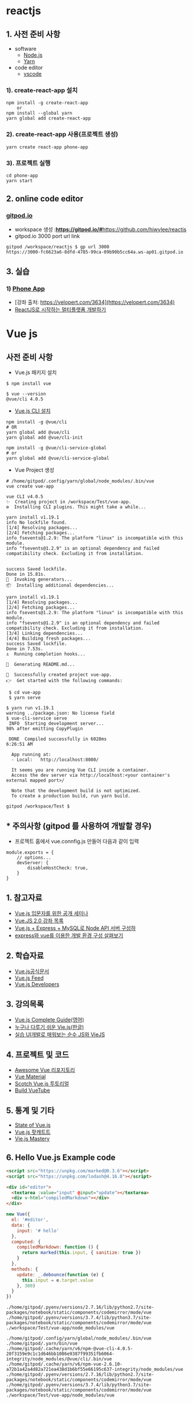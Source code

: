 # reactjs
## 1. 사전 준비 사항
* software
  * [Node.js](https://nodejs.org/)
  * [Yarn](https://yarnpkg.com/en/docs/install#windows-stable)
* code editor
  * [vscode](https://code.visualstudio.com/download)
### 1). create-react-app 설치
    npm install -g create-react-app
        or
    npm install --global yarn    
    yarn global add create-react-app

### 2). create-react-app 사용(프로젝트 생성)
    yarn create react-app phone-app

### 3). 프로젝트 실행
    cd phone-app
    yarn start


## 2. online code editor
### [gitpod.io](gitpod.io)
* workspace 생성 :<b>https://gitpod.io/#</b>https://github.com/hiwylee/reactjs
* gitpod.io 3000 port url link
```
gitpod /workspace/reactjs $ gp url 3000
https://3000-fc6623a6-8dfd-4785-99ca-09b90b5cc64a.ws-ap01.gitpod.io
```

## 3. 실습
### 1) [Phone App](PhoneApp.md)
* [강좌 출처:  https://velopert.com/3634](https://velopert.com/3634)
* [ReactJS로 시작하는 멀티플랫폼 개발하기](https://www.slideshare.net/taggon/reactjs-55995670?qid=341d02b6-c915-4364-a9ad-3338a42cd7a8&v=&b=&from_search=5)

# Vue js
## 사전 준비 사항
* Vue.js 패키지 설치
```
$ npm install vue

$ vue --version
@vue/cli 4.0.5
```
* [Vue.js CLI 설치](https://cli.vuejs.org/)
```
npm install -g @vue/cli
# OR
yarn global add @vue/cli
yarn global add @vue/cli-init

npm install -g @vue/cli-service-global
# or
yarn global add @vue/cli-service-global
```
* Vue Project 생성
```
# /home/gitpod/.config/yarn/global/node_modules/.bin/vue
vue create vue-app

vue CLI v4.0.5
✨  Creating project in /workspace/Test/vue-app.
⚙  Installing CLI plugins. This might take a while...

yarn install v1.19.1
info No lockfile found.
[1/4] Resolving packages...
[2/4] Fetching packages...
info fsevents@1.2.9: The platform "linux" is incompatible with this module.
info "fsevents@1.2.9" is an optional dependency and failed compatibility check. Excluding it from installation.


success Saved lockfile.
Done in 15.81s.
🚀  Invoking generators...
📦  Installing additional dependencies...

yarn install v1.19.1
[1/4] Resolving packages...
[2/4] Fetching packages...
info fsevents@1.2.9: The platform "linux" is incompatible with this module.
info "fsevents@1.2.9" is an optional dependency and failed compatibility check. Excluding it from installation.
[3/4] Linking dependencies...
[4/4] Building fresh packages...
success Saved lockfile.
Done in 7.53s.
⚓  Running completion hooks...

📄  Generating README.md...

🎉  Successfully created project vue-app.
👉  Get started with the following commands:

 $ cd vue-app
 $ yarn serve

$ yarn run v1.19.1
warning ../package.json: No license field
$ vue-cli-service serve
 INFO  Starting development server...
98% after emitting CopyPlugin

 DONE  Compiled successfully in 6028ms                                                                                                                                                                   6:26:51 AM

  App running at:
  - Local:   http://localhost:8080/ 

  It seems you are running Vue CLI inside a container.
  Access the dev server via http://localhost:<your container's external mapped port>/

  Note that the development build is not optimized.
  To create a production build, run yarn build.

gitpod /workspace/Test $ 

```
## * 주의사항 (gitpod 를 사용하여 개발할 경우)
* 프로젝트 홈에서 vue.connfig.js 만들어 다음과 같이 입력
```
module.exports = {
    // options...
    devServer: {
        disableHostCheck: true,
    }
}
```

## 1. 참고자료
* [Vue.js 입문자를 위한 공개 세미나](https://www.slideshare.net/GihyoJoshuaJang/do-it-vuejs-88453012)
* [Vue.JS 2.0 강좌 목록 ](https://velopert.com/vuejs-tutorials)
* [Vue.js + Express + MySQL로 Node API 서버 구성하](https://medium.com/hivelab-dev/vue-express-mysql-part1-98f68408d444)
* [express와 vue를 이용한 개발 환경 구성 살펴보기](http://vuejs.kr/2017/02/05/express-with-vue/)

## 2.  학습자료
+ [Vue.js공식문서](https://vuejs.org/v2/guide/)
+ [Vue.js Feed](https://vuejsfeed.com/)
+ [Vue.js Developers](https://vuejsdevelopers.com/)
## 3. 강의목록
+ [Vue.js Complete Guide(영어)](https://www.udemy.com/vuejs-2-the-complete-guide/)
+ [누구나 다루기 쉬운 Vie.js(한글)](https://www.inflearn.com/course/vue-pwa-vue-js-%EA%B8%B0%EB%B3%B8/)
+ [실습 UI개발로 매워보는 순수 JS와 VieJS](https://www.inflearn.com/course/%EC%88%9C%EC%88%98js-vuejs-%EA%B0%9C%EB%B0%9C-%EA%B0%95%EC%A2%8C/)

## 4. 프로젝트 및 코드
+ [Awesome Vue 리포지토리](https://github.com/vuejs/awesome-vue)
+ [Vue Material](https://github.com/vuematerial/vue-material)
+ [Scotch Vue.js 투토리얼](https://scotch.io/courses/build-an-online-shop-with-vue)
+ [Build VueTube](https://medium.com/techtrument/build-a-video-player-like-youtube-in-vuejs-webpack-and-flexbox-b51ef9bede0b)


## 5. 통계 및 기타
+ [State of Vue.js](https://www.monterail.com/state-of-vuejs-report)
+ [Vue.js 팟캐트트](https://medium.com/vue-mastery/the-official-vue-js-news-podcast-is-live-aa4052827960)
+ [Vie.js Mastery](http://www.vuemastery.com/)

## 6. Hello Vue.js Example code

```html
<script src="https://unpkg.com/marked@0.3.6"></script>
<script src="https://unpkg.com/lodash@4.16.0"></script>

<div id="editor">
  <textarea :value="input" @input="update"></textarea>
  <div v-html="compiledMarkdown"></div>
</div>
```

```javascript
new Vue({
  el: '#editor',
  data: {
    input: '# hello'
  },
  computed: {
    compiledMarkdown: function () {
      return marked(this.input, { sanitize: true })
    }
  },
  methods: {
    update: _.debounce(function (e) {
      this.input = e.target.value
    }, 300)
  }
})
```

```
./home/gitpod/.pyenv/versions/2.7.16/lib/python2.7/site-packages/notebook/static/components/codemirror/mode/vue
./home/gitpod/.pyenv/versions/3.7.4/lib/python3.7/site-packages/notebook/static/components/codemirror/mode/vue
./workspace/Test/vue-app/node_modules/vue

./home/gitpod/.config/yarn/global/node_modules/.bin/vue
./home/gitpod/.yarn/bin/vue
./home/gitpod/.cache/yarn/v6/npm-@vue-cli-4.0.5-20f3159e9c1c1d646bb1086e9387f99351fb6064-integrity/node_modules/@vue/cli/.bin/vue
./home/gitpod/.cache/yarn/v6/npm-vue-2.6.10-a72b1a42a4d82a721ea438d1b6bf55e66195c637-integrity/node_modules/vue
./home/gitpod/.pyenv/versions/2.7.16/lib/python2.7/site-packages/notebook/static/components/codemirror/mode/vue
./home/gitpod/.pyenv/versions/3.7.4/lib/python3.7/site-packages/notebook/static/components/codemirror/mode/vue
./workspace/Test/vue-app/node_modules/vue
```

